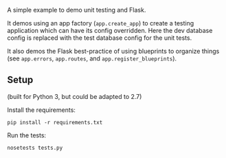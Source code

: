 A simple example to demo unit testing and Flask.

It demos using an app factory (`app.create_app`) to create a testing application which can have its config overridden.
Here the dev database config is replaced with the test database config for the unit tests.

It also demos the Flask best-practice of using blueprints to organize things (see `app.errors`, `app.routes`, and `app.register_blueprints`).


## Setup

(built for Python 3, but could be adapted to 2.7)

Install the requirements:

    pip install -r requirements.txt

Run the tests:

    nosetests tests.py